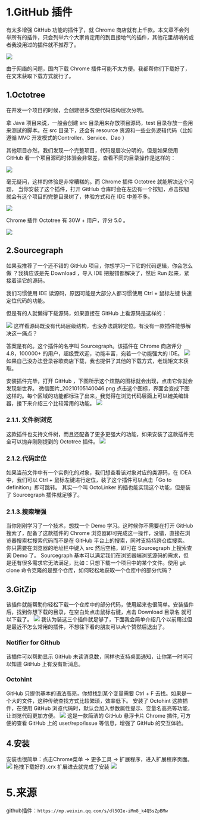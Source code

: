 # 1.GitHub 插件

有太多增强 GitHub 功能的插件了，就 Chrome 商店就有上千款。本文章不会列举所有的插件，只会列举六个大家肯定用的到且接地气的插件，其他花里胡哨的或者我没用过的插件就不推荐了。

![](/static/image/微信图片_20210105135650.gif)

由于网络的问题，国内下载 Chrome 插件可能不太方便。我都帮你们下载好了，在文末获取下载方式就行了。

## 1.Octotree

在开发一个项目的时候，会创建很多包使代码结构层次分明。

拿 Java 项目来说，一般会创建 src 目录用来存放项目源码，test 目录存放一些用来测试的脚本。在 src 目录下，还会有 resource 资源和一些业务逻辑代码（比如遵循 MVC 开发模式的Controller、Service、Dao ）

其他项目亦然，我们发现一个完整项目，代码是层次分明的，但是如果使用 GitHub 看一个项目源码时体验会非常差，查看不同的目录操作是这样的：

![](/static/image/微信图片_20210105135806.gif)

毫无疑问，这样的体验是非常糟糕的。而 Chrome 插件 Octotree 就能解决这个问题， 当你安装了这个插件，打开 GitHub 仓库时会在左边有一个按钮，点击按钮就会有这个项目的完整目录树了，体验方式和在 IDE 中差不多。

![](/static/image/微信截图_20210105135836.png)

Chrome 插件 Octotree 有 30W + 用户，评分 5.0 。

![](/static/image/微信图片_20210105135900.png)

## 2.Sourcegraph  
如果我推荐了一个还不错的 GitHub 项目，你想学习一下它的代码逻辑，你会怎么做 ？我猜应该是先 Download ，导入 IDE 把报错都解决了，然后 Run 起来，紧接着读它的源码。

我们习惯使用 IDE 读源码，原因可能是大部分人都习惯使用 Ctrl + 鼠标左键 快速定位代码的功能。

但是有的人就懒得下载源码，如果直接在 GitHub 上看源码是这样的：

![](/static/image/微信图片_20210105135919.png)
这样看源码既没有代码层级结构，也没办法跳转定位。有没有一款插件能够解决这一痛点？

答案是有的。这个插件的名字叫 Sourcegraph。该插件在 Chrome 商店评分 4.8，100000+ 的用户，超级受欢迎，功能丰富，宛若一个功能强大的 IDE。
![](/static/image/微信图片_20210105140029.png)
如果自己没办法登录谷歌商店下载，我也提供了其他的下载方式，老规矩文末获取。

安装插件完毕，打开 GitHub ，下图所示这个炫酷的图标就会出现，点击它你就会发现新世界。
微信图片_20210105140046.png
点击这个图标，界面会变成下图这样的。每个区域的功能都标注了出来，我觉得在浏览代码层面上可以媲美编辑器，接下来介绍三个比较常用的功能。
![](/static/image/微信图片_20210105140324.jpg)
### 2.1.1. 文件树浏览
这款插件也支持文件树，而且还配备了更多更强大的功能，如果安装了这款插件完全可以抛弃刚刚提到的 Octotree 插件。
![](/static/image/微信图片_20210105140354.gif)
### 2.1.2.代码定位
如果当前文件中有一个实例化的对象，我们想查看该对象对应的类源码，在 IDEA 中，我们可以 Ctrl + 鼠标左键进行定位，装了这个插件可以点击「Go to definition」即可跳转。
其实一个叫 OctoLinker 的插也能实现这个功能，但是装了 Sourcegraph 插件就足够了。

### 2.1.3.搜索增强
当你刚刚学习了一个技术，想找一个 Demo 学习。这时候你不需要在打开 GitHub 搜索了，配备了这款插件的 Chrome 浏览器即可完成这一操作，没错，直接在浏览器搜索栏搜索代码而不是在 GitHub 平台上的搜索，同时支持持跨仓库搜索。
你只需要在浏览器的地址栏中键入 src 然后空格，即可在 Sourcegraph 上搜索查询 Demo 了。
Sourcegraph 基本可以满足我们在浏览器端浏览源码的需求，但是还有很多需求它无法满足，比如：只想下载一个项目中的某个文件。使用 git clone 命令克隆的是整个仓库，如何轻松地获取一个仓库中的部分代码？
## 3.GitZip
该插件就能帮助你轻松下载一个仓库中的部分代码，使用起来也很简单。安装插件后，找到你想下载的目录，在空白处点击鼠标右键，点击 Download 目录名 就可以下载了。
![](/static/image/微信图片_20210105141007.gif)
我认为装这三个插件就足够了，下面我会简单介绍几个以前用过但是最近不怎么常用的插件，不想往下看的朋友可以点个赞然后退出了。
### Notifier for Github

该插件可以帮助显示 GitHub 未读消息数，同样也支持桌面通知，让你第一时间可以知道 GitHub 上有没有新消息。
### Octohint
GitHub 只提供基本的语法高亮，你想找到某个变量需要 Ctrl + F 去找。如果是一个大的文件，这种传统查找方式比较繁琐，效率低下。
安装了 Octohint 这款插件，在使用 GitHub 浏览代码时，默认会加入参数属性提示、变量名高亮等功能，让浏览代码更加方便。
![](/static/image/微信图片_20210105140631.gif)
这是一款简洁的 GitHub 悬浮卡片 Chrome 插件, 可方便的查看 GitHub 上的 user/repo/issue 等信息，增强了 GitHub 的交互体验。

## 4.安装
安装也很简单：点击Chrome菜单 → 更多工具 → 扩展程序，进入扩展程序页面。
![](/static/image/微信图片_20210105140713.jpg)
拖拽下载好的 .crx 扩展进去就完成了安装
![](/static/image/微信图片_20210105140729.gif)

# 5.来源
github插件：`https://mp.weixin.qq.com/s/dl5OIe-iMm8_k4Q5sZpBMw`